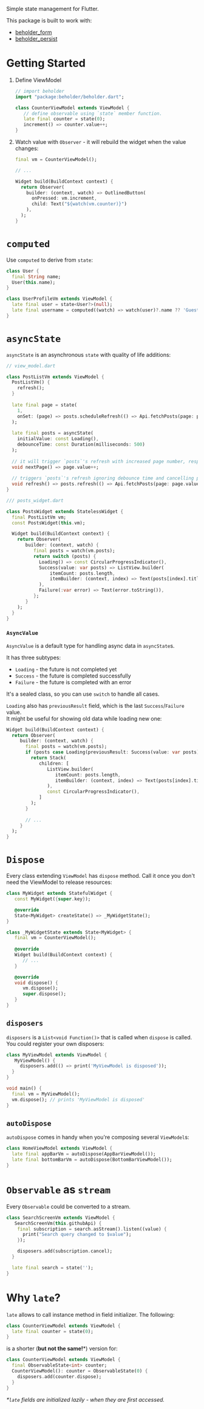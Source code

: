 Simple state management for Flutter.

This package is built to work with:
- [beholder_form](https://pub.dev/packages/beholder_form)
- [beholder_persist](https://pub.dev/packages/beholder_persist)

# Getting Started
1. Define ViewModel
    ```dart
    // import beholder 
    import "package:beholder/beholder.dart"; 
    
    class CounterViewModel extends ViewModel {
       // define observable using `state` member function.
       late final counter = state(0);
       increment() => counter.value++;
    }
    ```
2. Watch value with `Observer` - it will rebuild the widget when the value changes:
    ```dart
   final vm = CounterViewModel();
   
   // ...
   
   Widget build(BuildContext context) {
      return Observer(
        builder: (context, watch) => OutlinedButton(
          onPressed: vm.increment,
          child: Text("${watch(vm.counter)}")
        ),
      );
   }
    ```

# `computed`
Use `computed` to derive from `state`:

```dart
class User {
  final String name;
  User(this.name);
}

class UserProfileVm extends ViewModel {
  late final user = state<User?>(null);
  late final username = computed((watch) => watch(user)?.name ?? 'Guest');
}
```

# `asyncState`
`asyncState` is an asynchronous `state` with quality of life additions:
```dart
// view_model.dart

class PostListVm extends ViewModel {
  PostListVm() {
    refresh();
  }
  
  late final page = state(
    1, 
    onSet: (page) => posts.scheduleRefresh(() => Api.fetchPosts(page: page)),
  );
  
  late final posts = asyncState(
    initialValue: const Loading(), 
    debounceTime: const Duration(milliseconds: 500)
  );
  
  // it will trigger `posts`'s refresh with increased page number, respecting debounceTime
  void nextPage() => page.value++;
  
  // triggers `posts`'s refresh ignoring debounce time and cancelling previous refresh
  void refresh() => posts.refresh(() => Api.fetchPosts(page: page.value));
}
```
```dart
/// posts_widget.dart

class PostsWidget extends StatelessWidget {
  final PostListVm vm;
  const PostsWidget(this.vm);

  Widget build(BuildContext context) {
    return Observer(
       builder: (context, watch) {
          final posts = watch(vm.posts);
          return switch (posts) {
            Loading() => const CircularProgressIndicator(),
            Success(value: var posts) => ListView.builder(
                itemCount: posts.length,
                itemBuilder: (context, index) => Text(posts[index].title),
            ),
            Failure(:var error) => Text(error.toString()),
          };
       }
    );
  }
}
```
### `AsyncValue`
`AsyncValue` is a default type for handling async data in `asyncState`s.

It has three subtypes:
- `Loading` - the future is not completed yet
- `Success` - the future is completed successfully
- `Failure` - the future is completed with an error

It's a sealed class, so you can use `switch` to handle all cases.

`Loading` also has `previousResult` field, which is the last `Success`/`Failure` value. </br>
It might be useful for showing old data while loading new one:
```dart
Widget build(BuildContext context) {
  return Observer(
     builder: (context, watch) {
       final posts = watch(vm.posts);
       if (posts case Loading(previousResult: Success(value: var posts))) {
         return Stack(
            children: [
               ListView.builder(
                  itemCount: posts.length,
                  itemBuilder: (context, index) => Text(posts[index].title),
               ),
               const CircularProgressIndicator(),
            ]
         );
       }
       
       // ...
     }
  );
}
```


# `Dispose`
Every class extending `ViewModel` has `dispose` method. 
Call it once you don't need the ViewModel to release resources:

```dart
class MyWidget extends StatefulWidget {
   const MyWidget({super.key});

   @override
   State<MyWidget> createState() => _MyWidgetState();
}

class _MyWidgetState extends State<MyWidget> {
   final vm = CounterViewModel();
   
   @override
   Widget build(BuildContext context) {
      // ...
   }

   @override
   void dispose() {
      vm.dispose();
      super.dispose();
   }
}
```

## `disposers`
`disposers` is a `List<void Function()>` that is called when `dispose` is called.
You could register your own disposers:
```dart
class MyViewModel extends ViewModel {
   MyViewModel() {
     disposers.add(() => print('MyViewModel is disposed'));
  }
}

void main() {
  final vm = MyViewModel();
  vm.dispose(); // prints 'MyViewModel is disposed'
}
```

## `autoDispose`
`autoDispose` comes in handy when you're composing several `ViewModel`s:

```dart
class HomeViewModel extends ViewModel {
  late final appBarVm = autoDispose(AppBarViewModel());
  late final bottomBarVm = autoDispose(BottomBarViewModel());
}
```

# `Observable` as `stream`
Every `Observable` could be converted to a stream.

```dart
class SearchScreenVm extends ViewModel {
   SearchScreenVm(this.githubApi) {
    final subscription = search.asStream().listen((value) {
      print("Search query changed to $value");
    });

    disposers.add(subscription.cancel);
  }

  late final search = state('');
}
```

# Why `late`?
`late` allows to call instance method in field initializer.
The following:
```dart
class CounterViewModel extends ViewModel {
  late final counter = state(0);
}
```
is a shorter (**but not the same!***) version for:
```dart
class CounterViewModel extends ViewModel {
  final ObservableState<int> counter;
  CounterViewModel(): counter = ObservableState(0) {
    disposers.add(counter.dispose);
  }
}

```
*\*`late` fields are initialized *lazily* - when they are first accessed.*
